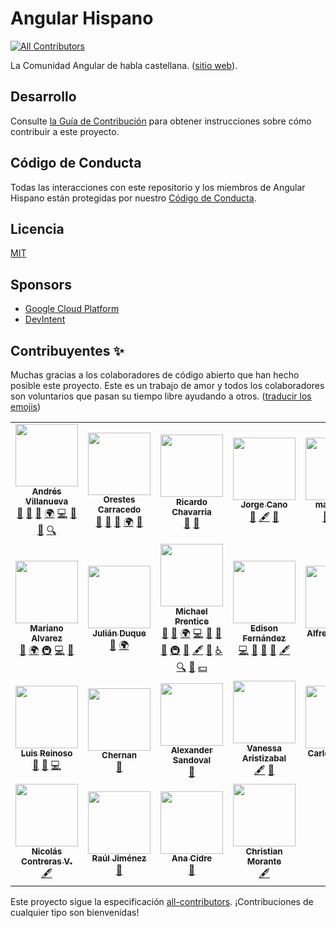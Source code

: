 # Angular Hispano

<!-- prettier-ignore-start -->
<!-- ALL-CONTRIBUTORS-BADGE:START - Do not remove or modify this section -->
[![All Contributors](https://img.shields.io/badge/all_contributors-19-orange.svg?style=flat-square)](#contributors-)
<!-- ALL-CONTRIBUTORS-BADGE:END -->
<!-- prettier-ignore-end -->

La Comunidad Angular de habla castellana. ([sitio web](https://angular.lat)).

## Desarrollo

Consulte [la Guía de Contribución](CONTRIBUTING.md) para obtener instrucciones sobre cómo contribuir
a este proyecto.

## Código de Conducta

Todas las interacciones con este repositorio y los miembros de Angular Hispano están protegidas por
nuestro [Código de Conducta](CODE_OF_CONDUCT.md).

## Licencia

[MIT](LICENSE)

## Sponsors

- [Google Cloud Platform](https://cloud.google.com/)
- [DevIntent](https://www.devintent.com/)

## Contribuyentes ✨

Muchas gracias a los colaboradores de código abierto que han hecho posible este proyecto.
Este es un trabajo de amor y todos los colaboradores son voluntarios que pasan su tiempo
libre ayudando a otros.
([traducir los emojis](https://allcontributors.org/docs/en/emoji-key))

<!-- ALL-CONTRIBUTORS-LIST:START - Do not remove or modify this section -->
<!-- prettier-ignore-start -->
<!-- markdownlint-disable -->
<table>
  <tr>
    <td align="center"><a href="http://www.andresvillanueva.com.ve"><img src="https://avatars3.githubusercontent.com/u/1209238?v=4" width="100px;" alt=""/><br /><sub><b>Andrés Villanueva</b></sub></a><br /><a href="https://github.com/angular-hispano/angular-hispano/pulls?q=is%3Apr+reviewed-by%3AVillanuevand" title="Reviewed Pull Requests">👀</a> <a href="#ideas-Villanuevand" title="Ideas, Planning, & Feedback">🤔</a> <a href="#question-Villanuevand" title="Answering Questions">💬</a> <a href="#translation-Villanuevand" title="Translation">🌍</a> <a href="https://github.com/angular-hispano/angular-hispano/commits?author=Villanuevand" title="Code">💻</a> <a href="#design-Villanuevand" title="Design">🎨</a> <a href="https://github.com/angular-hispano/angular-hispano/issues?q=author%3AVillanuevand" title="Bug reports">🐛</a> <a href="#fundingFinding-Villanuevand" title="Funding Finding">🔍</a></td>
    <td align="center"><a href="https://orestes.io"><img src="https://avatars2.githubusercontent.com/u/618107?v=4" width="100px;" alt=""/><br /><sub><b>Orestes Carracedo</b></sub></a><br /><a href="https://github.com/angular-hispano/angular-hispano/pulls?q=is%3Apr+reviewed-by%3Aorestes" title="Reviewed Pull Requests">👀</a> <a href="#question-orestes" title="Answering Questions">💬</a> <a href="#ideas-orestes" title="Ideas, Planning, & Feedback">🤔</a> <a href="#translation-orestes" title="Translation">🌍</a> <a href="https://github.com/angular-hispano/angular-hispano/issues?q=author%3Aorestes" title="Bug reports">🐛</a></td>
    <td align="center"><a href="https://github.com/ricardochl"><img src="https://avatars2.githubusercontent.com/u/35105981?v=4" width="100px;" alt=""/><br /><sub><b>Ricardo Chavarria</b></sub></a><br /><a href="https://github.com/angular-hispano/angular-hispano/pulls?q=is%3Apr+reviewed-by%3Aricardochl" title="Reviewed Pull Requests">👀</a> <a href="#ideas-ricardochl" title="Ideas, Planning, & Feedback">🤔</a></td>
    <td align="center"><a href="https://medium.com/@jorgeucano"><img src="https://avatars3.githubusercontent.com/u/5982204?v=4" width="100px;" alt=""/><br /><sub><b>Jorge Cano</b></sub></a><br /><a href="https://github.com/angular-hispano/angular-hispano/pulls?q=is%3Apr+reviewed-by%3Ajorgeucano" title="Reviewed Pull Requests">👀</a> <a href="#content-jorgeucano" title="Content">🖋</a> <a href="#question-jorgeucano" title="Answering Questions">💬</a></td>
    <td align="center"><a href="https://github.com/maleja111"><img src="https://avatars3.githubusercontent.com/u/6992488?v=4" width="100px;" alt=""/><br /><sub><b>maleja111</b></sub></a><br /><a href="https://github.com/angular-hispano/angular-hispano/pulls?q=is%3Apr+reviewed-by%3Amaleja111" title="Reviewed Pull Requests">👀</a> <a href="#ideas-maleja111" title="Ideas, Planning, & Feedback">🤔</a> <a href="#translation-maleja111" title="Translation">🌍</a></td>
  </tr>
  <tr>
    <td align="center"><a href="https://github.com/mahcr"><img src="https://avatars2.githubusercontent.com/u/16544451?v=4" width="100px;" alt=""/><br /><sub><b>Mariano Alvarez</b></sub></a><br /><a href="https://github.com/angular-hispano/angular-hispano/pulls?q=is%3Apr+reviewed-by%3Amahcr" title="Reviewed Pull Requests">👀</a> <a href="#translation-mahcr" title="Translation">🌍</a> <a href="#infra-mahcr" title="Infrastructure (Hosting, Build-Tools, etc)">🚇</a> <a href="https://github.com/angular-hispano/angular-hispano/commits?author=mahcr" title="Code">💻</a> <a href="#ideas-mahcr" title="Ideas, Planning, & Feedback">🤔</a></td>
    <td align="center"><a href="https://julianduque.co"><img src="https://avatars3.githubusercontent.com/u/733877?v=4" width="100px;" alt=""/><br /><sub><b>Julián Duque</b></sub></a><br /><a href="https://github.com/angular-hispano/angular-hispano/pulls?q=is%3Apr+reviewed-by%3Ajulianduque" title="Reviewed Pull Requests">👀</a> <a href="#translation-julianduque" title="Translation">🌍</a></td>
    <td align="center"><a href="https://www.DevIntent.com"><img src="https://avatars1.githubusercontent.com/u/3506071?v=4" width="100px;" alt=""/><br /><sub><b>Michael Prentice</b></sub></a><br /><a href="https://github.com/angular-hispano/angular-hispano/pulls?q=is%3Apr+reviewed-by%3ASplaktar" title="Reviewed Pull Requests">👀</a> <a href="#ideas-Splaktar" title="Ideas, Planning, & Feedback">🤔</a> <a href="#translation-Splaktar" title="Translation">🌍</a> <a href="https://github.com/angular-hispano/angular-hispano/commits?author=Splaktar" title="Code">💻</a> <a href="#design-Splaktar" title="Design">🎨</a> <a href="#projectManagement-Splaktar" title="Project Management">📆</a> <a href="#maintenance-Splaktar" title="Maintenance">🚧</a> <a href="#infra-Splaktar" title="Infrastructure (Hosting, Build-Tools, etc)">🚇</a> <a href="https://github.com/angular-hispano/angular-hispano/commits?author=Splaktar" title="Documentation">📖</a> <a href="#content-Splaktar" title="Content">🖋</a> <a href="https://github.com/angular-hispano/angular-hispano/issues?q=author%3ASplaktar" title="Bug reports">🐛</a> <a href="#a11y-Splaktar" title="Accessibility">️️️️♿️</a> <a href="#fundingFinding-Splaktar" title="Funding Finding">🔍</a> <a href="#business-Splaktar" title="Business development">💼</a> <a href="#financial-Splaktar" title="Financial">💵</a></td>
    <td align="center"><a href="https://github.com/AXEL1988"><img src="https://avatars2.githubusercontent.com/u/24749008?v=4" width="100px;" alt=""/><br /><sub><b>Edison Fernández</b></sub></a><br /><a href="https://github.com/angular-hispano/angular-hispano/commits?author=AXEL1988" title="Code">💻</a> <a href="https://github.com/angular-hispano/angular-hispano/pulls?q=is%3Apr+reviewed-by%3AAXEL1988" title="Reviewed Pull Requests">👀</a> <a href="#design-AXEL1988" title="Design">🎨</a> <a href="#maintenance-AXEL1988" title="Maintenance">🚧</a> <a href="#content-AXEL1988" title="Content">🖋</a></td>
    <td align="center"><a href="https://www.brolag.com/"><img src="https://avatars0.githubusercontent.com/u/1393385?v=4" width="100px;" alt=""/><br /><sub><b>Alfredo Bonilla</b></sub></a><br /><a href="#content-brolag" title="Content">🖋</a> <a href="#ideas-brolag" title="Ideas, Planning, & Feedback">🤔</a></td>
  </tr>
  <tr>
    <td align="center"><a href="https://luisreinoso.github.io"><img src="https://avatars0.githubusercontent.com/u/7484215?v=4" width="100px;" alt=""/><br /><sub><b>Luis Reinoso</b></sub></a><br /><a href="https://github.com/angular-hispano/angular-hispano/pulls?q=is%3Apr+reviewed-by%3ALuisReinoso" title="Reviewed Pull Requests">👀</a> <a href="#userTesting-LuisReinoso" title="User Testing">📓</a> <a href="https://github.com/angular-hispano/angular-hispano/commits?author=LuisReinoso" title="Code">💻</a></td>
    <td align="center"><a href="https://github.com/Cristian-Hernandez"><img src="https://avatars2.githubusercontent.com/u/32974460?v=4" width="100px;" alt=""/><br /><sub><b>Chernan</b></sub></a><br /><a href="#ideas-Cristian-Hernandez" title="Ideas, Planning, & Feedback">🤔</a></td>
    <td align="center"><a href="http://suga0828.github.io/suga0828"><img src="https://avatars2.githubusercontent.com/u/17104960?v=4" width="100px;" alt=""/><br /><sub><b>Alexander Sandoval</b></sub></a><br /><a href="#ideas-suga0828" title="Ideas, Planning, & Feedback">🤔</a></td>
    <td align="center"><a href="https://github.com/vanessamarely"><img src="https://avatars2.githubusercontent.com/u/4331491?v=4" width="100px;" alt=""/><br /><sub><b>Vanessa Aristizabal</b></sub></a><br /><a href="#content-vanessamarely" title="Content">🖋</a> <a href="#design-vanessamarely" title="Design">🎨</a></td>
    <td align="center"><a href="https://github.com/CarlosAngulo"><img src="https://avatars3.githubusercontent.com/u/9832291?v=4" width="100px;" alt=""/><br /><sub><b>Carlos Angulo</b></sub></a><br /><a href="#content-CarlosAngulo" title="Content">🖋</a></td>
  </tr>
  <tr>
    <td align="center"><a href="http://ni500.com"><img src="https://avatars3.githubusercontent.com/u/19766276?v=4" width="100px;" alt=""/><br /><sub><b>Nicolás Contreras V.</b></sub></a><br /><a href="#content-ni500" title="Content">🖋</a></td>
    <td align="center"><a href="http://www.videogular.com"><img src="https://avatars3.githubusercontent.com/u/790704?v=4" width="100px;" alt=""/><br /><sub><b>Raúl Jiménez</b></sub></a><br /><a href="#ideas-Elecash" title="Ideas, Planning, & Feedback">🤔</a></td>
    <td align="center"><a href="http://anacidre.com"><img src="https://avatars1.githubusercontent.com/u/19813968?v=4" width="100px;" alt=""/><br /><sub><b>Ana Cidre</b></sub></a><br /><a href="#ideas-anacidre" title="Ideas, Planning, & Feedback">🤔</a></td>
    <td align="center"><a href="https://github.com/christianmorante"><img src="https://avatars3.githubusercontent.com/u/29555498?v=4" width="100px;" alt=""/><br /><sub><b>Christian Morante</b></sub></a><br /><a href="#content-christianmorante" title="Content">🖋</a></td>
  </tr>
</table>

<!-- markdownlint-enable -->
<!-- prettier-ignore-end -->
<!-- ALL-CONTRIBUTORS-LIST:END -->

Este proyecto sigue la especificación
[all-contributors](https://github.com/all-contributors/all-contributors).
¡Contribuciones de cualquier tipo son bienvenidas!
